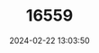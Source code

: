 ---
title: "16559"
category: "Pentalagus furnessi"
draft: false
date: 2024-02-22 13:03:50
languages:
  English: ["Ryukyu Rabbit", "Amami Rabbit"]
  Japanese: ["Amaminokurousagi"]
---